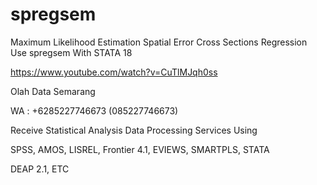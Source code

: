 # spregsem
Maximum Likelihood Estimation Spatial Error Cross Sections Regression Use spregsem With STATA 18

https://www.youtube.com/watch?v=CuTlMJqh0ss

Olah Data Semarang

WA : +6285227746673 (085227746673)

Receive Statistical Analysis Data Processing Services Using

SPSS, AMOS, LISREL, Frontier 4.1, EVIEWS, SMARTPLS, STATA

DEAP 2.1, ETC
